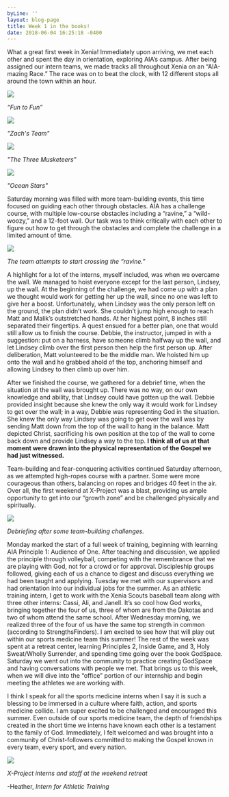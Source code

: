 ```yaml
---
byLine: ''
layout: blog-page
title: Week 1 in the books!
date: 2018-06-04 16:25:18 -0400
---
```

What a great first week in Xenia! Immediately upon arriving, we met each other and spent the day in orientation, exploring AIA’s campus. After being assigned our intern teams, we made tracks all throughout Xenia on an “AIA-mazing Race.” The race was on to beat the clock, with 12 different stops all around the town within an hour.

_![](/uploads/2018/06/04/funtofun.png)_

_“Fun to Fun”_

![](/uploads/2018/06/04/zachsteam1.png)

_"Zach's Team"_

![](/uploads/2018/06/04/threemusketeers1.png)

_"The Three Musketeers"_

![](/uploads/2018/06/04/oceanstars1.png)

_"Ocean Stars"_

Saturday morning was filled with more team-building events, this time focused on guiding each other through obstacles. AIA has a challenge course, with multiple low-course obstacles including a “ravine,” a “wild-woozy,” and a 12-foot wall. Our task was to think critically with each other to figure out how to get through the obstacles and complete the challenge in a limited amount of time.

![](/uploads/2018/06/04/lean.png)

_The team attempts to start crossing the “ravine.”_

A highlight for a lot of the interns, myself included, was when we overcame the wall. We managed to hoist everyone except for the last person, Lindsey, up the wall. At the beginning of the challenge, we had come up with a plan we thought would work for getting her up the wall, since no one was left to give her a boost. Unfortunately, when Lindsey was the only person left on the ground, the plan didn’t work. She couldn’t jump high enough to reach Matt and Malik’s outstretched hands. At her highest point, 8 inches still separated their fingertips. A quest ensued for a better plan, one that would still allow us to finish the course. Debbie, the instructor, jumped in with a suggestion: put on a harness, have someone climb halfway up the wall, and let Lindsey climb over the first person then help the first person up. After deliberation, Matt volunteered to be the middle man. We hoisted him up onto the wall and he grabbed ahold of the top, anchoring himself and allowing Lindsey to then climb up over him.

After we finished the course, we gathered for a debrief time, when the situation at the wall was brought up. There was no way, on our own knowledge and ability, that Lindsey could have gotten up the wall. Debbie provided insight because she knew the only way it would work for Lindsey to get over the wall; in a way, Debbie was representing God in the situation. She knew the only way Lindsey was going to get over the wall was by sending Matt down from the top of the wall to hang in the balance. Matt depicted Christ, sacrificing his own position at the top of the wall to come back down and provide Lindsey a way to the top. **I think all of us at that moment were drawn into the physical representation of the Gospel we had just witnessed.**

Team-building and fear-conquering activities continued Saturday afternoon, as we attempted high-ropes course with a partner. Some were more courageous than others, balancing on ropes and bridges 40 feet in the air. Over all, the first weekend at X-Project was a blast, providing us ample opportunity to get into our “growth zone” and be challenged physically and spiritually.

_![](/uploads/2018/06/04/debrief.png)_

_Debriefing after some team-building challenges._

Monday marked the start of a full week of training, beginning with learning AIA Principle 1: Audience of One. After teaching and discussion, we applied the principle through volleyball, competing with the remembrance that we are playing with God, not for a crowd or for approval. Discipleship groups followed, giving each of us a chance to digest and discuss everything we had been taught and applying. Tuesday we met with our supervisors and had orientation into our individual jobs for the summer. As an athletic training intern, I get to work with the Xenia Scouts baseball team along with three other interns: Cassi, Ali, and Janell. It’s so cool how God works, bringing together the four of us, three of whom are from the Dakotas and two of whom attend the same school. After Wednesday morning, we realized three of the four of us have the same top strength in common (according to StrengthsFinders). I am excited to see how that will play out within our sports medicine team this summer! The rest of the week was spent at a retreat center, learning Principles 2, Inside Game, and 3, Holy Sweat/Wholly Surrender, and spending time going over the book GodSpace. Saturday we went out into the community to practice creating GodSpace and having conversations with people we met. That brings us to this week, when we will dive into the “office” portion of our internship and begin meeting the athletes we are working with.

I think I speak for all the sports medicine interns when I say it is such a blessing to be immersed in a culture where faith, action, and sports medicine collide. I am super excited to be challenged and encouraged this summer. Even outside of our sports medicine team, the depth of friendships created in the short time we interns have known each other is a testament to the family of God. Immediately, I felt welcomed and was brought into a community of Christ-followers committed to making the Gospel known in every team, every sport, and every nation.

![](/uploads/2018/06/04/retreat.png)

_X-Project interns and staff at the weekend retreat_

-Heather, _Intern for Athletic Training_